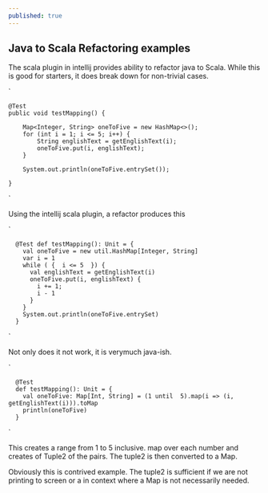 ```yaml
---
published: true 
---
```


##  Java to Scala Refactoring examples

The scala plugin in intellij provides ability to refactor java to Scala. While this is good for starters, it does break down for non-trivial cases. 

`

    @Test
    public void testMapping() {

        Map<Integer, String> oneToFive = new HashMap<>();
        for (int i = 1; i <= 5; i++) {
            String englishText = getEnglishText(i);
            oneToFive.put(i, englishText);
        }

        System.out.println(oneToFive.entrySet());

    }
`


Using the intellij scala plugin, a refactor produces this

`

      @Test def testMapping(): Unit = {
        val oneToFive = new util.HashMap[Integer, String]
        var i = 1
        while ( {  i <= 5  }) {
          val englishText = getEnglishText(i)
          oneToFive.put(i, englishText) {
            i += 1;
            i - 1
          }
        }
        System.out.println(oneToFive.entrySet)
      }

`

Not only does it not work, it is verymuch java-ish. 

`

      @Test
      def testMapping(): Unit = {
        val oneToFive: Map[Int, String] = (1 until  5).map(i => (i, getEnglishText(i))).toMap
        println(oneToFive)
      }
      
      
` 

This creates a range from 1 to 5 inclusive. map over each number and creates of Tuple2 of the pairs. The tuple2 is then converted to a Map.

Obviously this is contrived example. The tuple2 is sufficient if we are not printing to screen or a in context where a Map is not necessarily needed.
